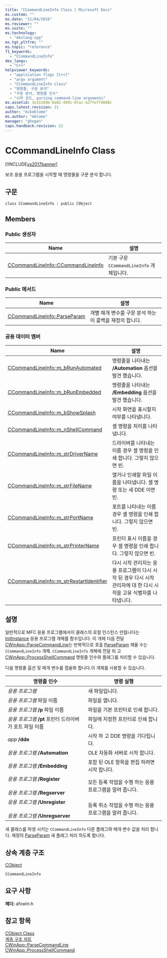 ```yaml
---
title: "CCommandLineInfo Class | Microsoft Docs"
ms.custom: ""
ms.date: "11/04/2016"
ms.reviewer: ""
ms.suite: ""
ms.technology: 
  - "devlang-cpp"
ms.tgt_pltfrm: ""
ms.topic: "reference"
f1_keywords: 
  - "CCommandLineInfo"
dev_langs: 
  - "C++"
helpviewer_keywords: 
  - "application flags [C++]"
  - "argv argument"
  - "CCommandLineInfo class"
  - "명령줄, 구문 분석"
  - "구문 분석, 명령줄 인수"
  - "시작 코드, parsing command-line arguments"
ms.assetid: 3e313ddb-0a82-4991-87ac-a27feff4668c
caps.latest.revision: 21
author: "mikeblome"
ms.author: "mblome"
manager: "ghogen"
caps.handback.revision: 22
---
```

# CCommandLineInfo Class
[!INCLUDE[vs2017banner](../../assembler/inline/includes/vs2017banner.md)]

보조 응용 프로그램을 시작할 때 명령줄을 구문 분석 합니다.  
  
## 구문  
  
```  
class CCommandLineInfo : public CObject  
```  
  
## Members  
  
### Public 생성자  
  
|Name|설명|  
|----------|--------|  
|[CCommandLineInfo::CCommandLineInfo](../Topic/CCommandLineInfo::CCommandLineInfo.md)|기본 구문 `CCommandLineInfo` 개체입니다.|  
  
### Public 메서드  
  
|Name|설명|  
|----------|--------|  
|[CCommandLineInfo::ParseParam](../Topic/CCommandLineInfo::ParseParam.md)|개별 매개 변수를 구문 분석 하는이 콜백을 재정의 합니다.|  
  
### 공용 데이터 멤버  
  
|Name|설명|  
|----------|--------|  
|[CCommandLineInfo::m\_bRunAutomated](../Topic/CCommandLineInfo::m_bRunAutomated.md)|명령줄을 나타내는 **\/Automation** 옵션을 발견 했습니다.|  
|[CCommandLineInfo::m\_bRunEmbedded](../Topic/CCommandLineInfo::m_bRunEmbedded.md)|명령줄을 나타내는 **\/Embedding** 옵션을 발견 했습니다.|  
|[CCommandLineInfo::m\_bShowSplash](../Topic/CCommandLineInfo::m_bShowSplash.md)|시작 화면을 표시할지 여부를 나타냅니다.|  
|[CCommandLineInfo::m\_nShellCommand](../Topic/CCommandLineInfo::m_nShellCommand.md)|셸 명령을 처리를 나타냅니다.|  
|[CCommandLineInfo::m\_strDriverName](../Topic/CCommandLineInfo::m_strDriverName.md)|드라이버를 나타내는 이름 경우 셸 명령을 인쇄 합니다. 그렇지 않으면 빈.|  
|[CCommandLineInfo::m\_strFileName](../Topic/CCommandLineInfo::m_strFileName.md)|열거나 인쇄할 파일 이름을 나타냅니다. 셸 명령 또는 새 DDE 이면 빈.|  
|[CCommandLineInfo::m\_strPortName](../Topic/CCommandLineInfo::m_strPortName.md)|포트를 나타내는 이름 경우 셸 명령을 인쇄 합니다. 그렇지 않으면 빈.|  
|[CCommandLineInfo::m\_strPrinterName](../Topic/CCommandLineInfo::m_strPrinterName.md)|프린터 표시 이름을 경우 셸 명령을 인쇄 합니다. 그렇지 않으면 빈.|  
|[CCommandLineInfo::m\_strRestartIdentifier](../Topic/CCommandLineInfo::m_strRestartIdentifier.md)|다시 시작 관리자는 응용 프로그램이 다시 시작 된 경우 다시 시작 관리자에 대 한 다시 시작을 고유 식별자를 나타냅니다.|  
  
## 설명  
 일반적으로 MFC 응용 프로그램에서이 클래스의 로컬 인스턴스 만듭니다는  [InitInstance](../Topic/CWinApp::InitInstance.md) 응용 프로그램 개체를 함수입니다.  이 개체 다음 전달  [CWinApp::ParseCommandLine](../Topic/CWinApp::ParseCommandLine.md)는 반복적으로 호출  [ParseParam](../Topic/CCommandLineInfo::ParseParam.md) 채울 수는 `CCommandLineInfo` 개체.  `CCommandLineInfo` 개체에 전달 되 고  [CWinApp::ProcessShellCommand](../Topic/CWinApp::ProcessShellCommand.md) 명령줄 인수와 플래그를 처리할 수 있습니다.  
  
 다음 명령줄 옵션 및 매개 변수를 캡슐화 합니다.이 개체를 사용할 수 있습니다.  
  
|명령줄 인수|명령 실행|  
|------------|-----------|  
|*응용 프로그램*|새 파일입니다.|  
|*응용 프로그램* 파일 이름|파일을 엽니다.|  
|*응용 프로그램* **\/p** 파일 이름|파일을 기본 프린터로 인쇄 합니다.|  
|*응용 프로그램* **\/pt** 프린터 드라이버가 포트 파일 이름|파일에 지정한 프린터로 인쇄 합니다.|  
|*app* **\/dde**|시작 하 고 DDE 명령을 기다립니다.|  
|*응용 프로그램* **\/Automation**|OLE 자동화 서버로 시작 합니다.|  
|*응용 프로그램* **\/Embedding**|포함 된 OLE 항목을 편집 하려면 시작 합니다.|  
|*응용 프로그램* **\/Register**<br /><br /> *응용 프로그램* **\/Regserver**|모든 등록 작업을 수행 하는 응용 프로그램을 알려 줍니다.|  
|*응용 프로그램* **\/Unregister**<br /><br /> *응용 프로그램* **\/Unregserver**|등록 취소 작업을 수행 하는 응용 프로그램을 알려 줍니다.|  
  
 새 클래스를 파생 시키는 `CCommandLineInfo` 다른 플래그와 매개 변수 값을 처리 합니다.  재정의  [ParseParam](../Topic/CCommandLineInfo::ParseParam.md) 새 플래그 처리 하도록 합니다.  
  
## 상속 계층 구조  
 [CObject](../../mfc/reference/cobject-class.md)  
  
 `CCommandLineInfo`  
  
## 요구 사항  
 **헤더:** afxwin.h  
  
## 참고 항목  
 [CObject Class](../../mfc/reference/cobject-class.md)   
 [계층 구조 차트](../../mfc/hierarchy-chart.md)   
 [CWinApp::ParseCommandLine](../Topic/CWinApp::ParseCommandLine.md)   
 [CWinApp::ProcessShellCommand](../Topic/CWinApp::ProcessShellCommand.md)